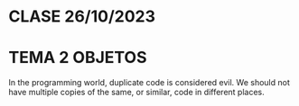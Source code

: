 # CLASE 26/10/2023

# TEMA 2 OBJETOS


In the programming world, duplicate code is considered evil. We should not have
multiple copies of the same, or similar, code in different places.


# 
